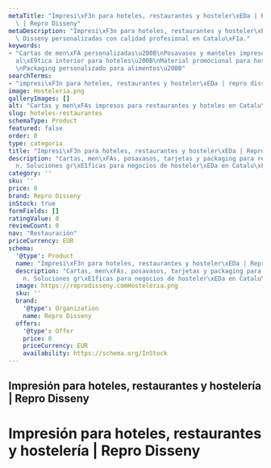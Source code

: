 ```yaml
---
metaTitle: "Impresi\xF3n para hoteles, restaurantes y hosteler\xEDa | Repro Disseny\
  \ | Repro Disseny"
metaDescription: "Impresi\xF3n para hoteles, restaurantes y hosteler\xEDa | Repro\
  \ Disseny personalizadas con calidad profesional en Catalu\xF1a."
keywords:
- "Cartas de men\xFA personalizadas\u200B\nPosavasos y manteles impresos\u200B\nSe\xF1\
  al\xE9tica interior para hoteles\u200B\nMaterial promocional para hosteler\xEDa\u200B\
  \nPackaging personalizado para alimentos\u200B"
searchTerms:
- "impresi\xF3n para hoteles, restaurantes y hosteler\xEDa | repro disseny"
image: Hosteleria.png
galleryImages: []
alt: "Cartas y men\xFAs impresos para restaurantes y hoteles en Catalu\xF1a"
slug: hoteles-restaurantes
schemaType: Product
featured: false
order: 0
type: categoria
title: "Impresi\xF3n para hoteles, restaurantes y hosteler\xEDa | Repro Disseny"
description: "Cartas, men\xFAs, posavasos, tarjetas y packaging para restauraci\xF3\
  n. Soluciones gr\xE1ficas para negocios de hosteler\xEDa en Catalu\xF1a."
category: ''
sku: ''
price: 0
brand: Repro Disseny
inStock: true
formFields: []
ratingValue: 0
reviewCount: 0
nav: "Restauración"
priceCurrency: EUR
schema:
  '@type': Product
  name: "Impresi\xF3n para hoteles, restaurantes y hosteler\xEDa | Repro Disseny"
  description: "Cartas, men\xFAs, posavasos, tarjetas y packaging para restauraci\xF3\
    n. Soluciones gr\xE1ficas para negocios de hosteler\xEDa en Catalu\xF1a."
  image: https://reprodisseny.comHosteleria.png
  sku: ''
  brand:
    '@type': Organization
    name: Repro Disseny
  offers:
    '@type': Offer
    price: 0
    priceCurrency: EUR
    availability: https://schema.org/InStock
---
```


## Impresión para hoteles, restaurantes y hostelería | Repro Disseny

# Impresión para hoteles, restaurantes y hostelería | Repro Disseny

